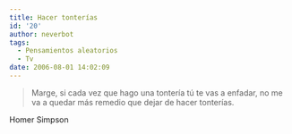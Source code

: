 ```yaml
---
title: Hacer tonterías
id: '20'
author: neverbot
tags:
  - Pensamientos aleatorios
  - Tv
date: 2006-08-01 14:02:09
---
```


> Marge, si cada vez que hago una tontería tú te vas a enfadar, no me va a quedar más remedio que dejar de hacer tonterías.

Homer Simpson
